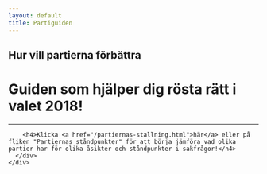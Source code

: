```yaml
---
layout: default
title: Partiguiden
---
```

  <div class="jumbotron text-center" id="hemjumbotron">
    <h2 class="noMargin"> Hur vill partierna förbättra 
        <span class="element" id="typeText"></span> 
        <span class="typed-cursor"></span>
      </h2>
  </div>
  <div class="container">
    <div class="row">
      <div class="col-sm-8 col-sm-offset-2">
        <h1  class="boxTitle text-center">Guiden som hjälper dig rösta rätt i valet 2018!</h1>
        <hr class="lineLarge">
          
        <h4>Klicka <a href="/partiernas-stallning.html">här</a> eller på fliken "Partiernas ståndpunkter" för att börja jämföra vad olika partier har för olika åsikter och ståndpunkter i sakfrågor!</h4>
      </div>
    </div>
  </div>
